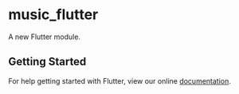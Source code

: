 # music_flutter

A new Flutter module.

## Getting Started

For help getting started with Flutter, view our online
[documentation](https://flutter.dev/).

